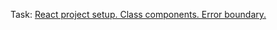 Task: [React project setup. Class components. Error boundary.](https://github.com/rolling-scopes-school/tasks/blob/master/react/modules/tasks/class-components.md)
